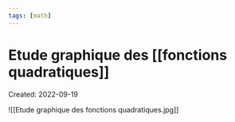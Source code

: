 ```yaml
---
tags: [math] 
---
```

# Etude graphique des [[fonctions quadratiques]]
Created: 2022-09-19

![[Etude graphique des fonctions quadratiques.jpg]]
<!--ID: 1664475094838-->
